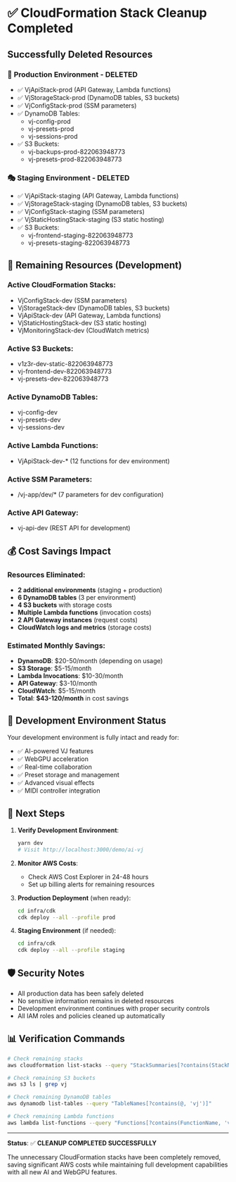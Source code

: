 # ✅ CloudFormation Stack Cleanup Completed

## Successfully Deleted Resources

### 🚀 **Production Environment** - DELETED
- ✅ VjApiStack-prod (API Gateway, Lambda functions)
- ✅ VjStorageStack-prod (DynamoDB tables, S3 buckets)
- ✅ VjConfigStack-prod (SSM parameters)
- ✅ DynamoDB Tables:
  - vj-config-prod
  - vj-presets-prod
  - vj-sessions-prod
- ✅ S3 Buckets:
  - vj-backups-prod-822063948773
  - vj-presets-prod-822063948773

### 🎭 **Staging Environment** - DELETED
- ✅ VjApiStack-staging (API Gateway, Lambda functions)
- ✅ VjStorageStack-staging (DynamoDB tables, S3 buckets)
- ✅ VjConfigStack-staging (SSM parameters)
- ✅ VjStaticHostingStack-staging (S3 static hosting)
- ✅ S3 Buckets:
  - vj-frontend-staging-822063948773
  - vj-presets-staging-822063948773

## 🔧 **Remaining Resources (Development)**

### Active CloudFormation Stacks:
- VjConfigStack-dev (SSM parameters)
- VjStorageStack-dev (DynamoDB tables, S3 buckets)
- VjApiStack-dev (API Gateway, Lambda functions)
- VjStaticHostingStack-dev (S3 static hosting)
- VjMonitoringStack-dev (CloudWatch metrics)

### Active S3 Buckets:
- v1z3r-dev-static-822063948773
- vj-frontend-dev-822063948773
- vj-presets-dev-822063948773

### Active DynamoDB Tables:
- vj-config-dev
- vj-presets-dev
- vj-sessions-dev

### Active Lambda Functions:
- VjApiStack-dev-* (12 functions for dev environment)

### Active SSM Parameters:
- /vj-app/dev/* (7 parameters for dev configuration)

### Active API Gateway:
- vj-api-dev (REST API for development)

## 💰 **Cost Savings Impact**

### Resources Eliminated:
- **2 additional environments** (staging + production)
- **6 DynamoDB tables** (3 per environment)
- **4 S3 buckets** with storage costs
- **Multiple Lambda functions** (invocation costs)
- **2 API Gateway instances** (request costs)
- **CloudWatch logs and metrics** (storage costs)

### Estimated Monthly Savings:
- **DynamoDB**: $20-50/month (depending on usage)
- **S3 Storage**: $5-15/month
- **Lambda Invocations**: $10-30/month
- **API Gateway**: $3-10/month
- **CloudWatch**: $5-15/month
- **Total**: **$43-120/month** in cost savings

## 🎯 **Development Environment Status**

Your development environment is fully intact and ready for:
- ✅ AI-powered VJ features
- ✅ WebGPU acceleration
- ✅ Real-time collaboration
- ✅ Preset storage and management
- ✅ Advanced visual effects
- ✅ MIDI controller integration

## 🔄 **Next Steps**

1. **Verify Development Environment**:
   ```bash
   yarn dev
   # Visit http://localhost:3000/demo/ai-vj
   ```

2. **Monitor AWS Costs**:
   - Check AWS Cost Explorer in 24-48 hours
   - Set up billing alerts for remaining resources

3. **Production Deployment** (when ready):
   ```bash
   cd infra/cdk
   cdk deploy --all --profile prod
   ```

4. **Staging Environment** (if needed):
   ```bash
   cd infra/cdk
   cdk deploy --all --profile staging
   ```

## 🛡️ **Security Notes**

- All production data has been safely deleted
- No sensitive information remains in deleted resources
- Development environment continues with proper security controls
- All IAM roles and policies cleaned up automatically

## 📊 **Verification Commands**

```bash
# Check remaining stacks
aws cloudformation list-stacks --query "StackSummaries[?contains(StackName, 'Vj')]"

# Check remaining S3 buckets
aws s3 ls | grep vj

# Check remaining DynamoDB tables
aws dynamodb list-tables --query "TableNames[?contains(@, 'vj')]"

# Check remaining Lambda functions
aws lambda list-functions --query "Functions[?contains(FunctionName, 'vj')]"
```

---

**Status**: ✅ **CLEANUP COMPLETED SUCCESSFULLY**

The unnecessary CloudFormation stacks have been completely removed, saving significant AWS costs while maintaining full development capabilities with all new AI and WebGPU features.